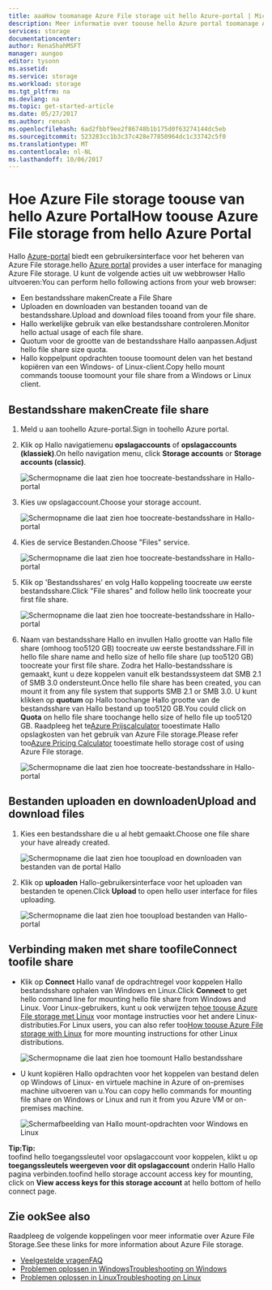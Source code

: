 ```yaml
---
title: aaaHow toomanage Azure File storage uit hello Azure-portal | Microsoft Docs
description: Meer informatie over toouse hello Azure portal toomanage Azure File storage.
services: storage
documentationcenter: 
author: RenaShahMSFT
manager: aungoo
editor: tysonn
ms.assetid: 
ms.service: storage
ms.workload: storage
ms.tgt_pltfrm: na
ms.devlang: na
ms.topic: get-started-article
ms.date: 05/27/2017
ms.author: renash
ms.openlocfilehash: 6ad2fbbf9ee2f86748b1b175d0f63274144dc5eb
ms.sourcegitcommit: 523283cc1b3c37c428e77850964dc1c33742c5f0
ms.translationtype: MT
ms.contentlocale: nl-NL
ms.lasthandoff: 10/06/2017
---
```

# <a name="how-toouse-azure-file-storage-from-hello-azure-portal"></a><span data-ttu-id="09801-103">Hoe Azure File storage toouse van hello Azure Portal</span><span class="sxs-lookup"><span data-stu-id="09801-103">How toouse Azure File storage from hello Azure Portal</span></span>
<span data-ttu-id="09801-104">Hallo [Azure-portal](https://portal.azure.com) biedt een gebruikersinterface voor het beheren van Azure File storage.</span><span class="sxs-lookup"><span data-stu-id="09801-104">hello [Azure portal](https://portal.azure.com) provides a user interface for managing Azure File storage.</span></span> <span data-ttu-id="09801-105">U kunt de volgende acties uit uw webbrowser Hallo uitvoeren:</span><span class="sxs-lookup"><span data-stu-id="09801-105">You can perform hello following actions from your web browser:</span></span>

* <span data-ttu-id="09801-106">Een bestandsshare maken</span><span class="sxs-lookup"><span data-stu-id="09801-106">Create a File Share</span></span>
* <span data-ttu-id="09801-107">Uploaden en downloaden van bestanden tooand van de bestandsshare.</span><span class="sxs-lookup"><span data-stu-id="09801-107">Upload and download files tooand from your file share.</span></span>
* <span data-ttu-id="09801-108">Hallo werkelijke gebruik van elke bestandsshare controleren.</span><span class="sxs-lookup"><span data-stu-id="09801-108">Monitor hello actual usage of each file share.</span></span>
* <span data-ttu-id="09801-109">Quotum voor de grootte van de bestandsshare Hallo aanpassen.</span><span class="sxs-lookup"><span data-stu-id="09801-109">Adjust hello file share size quota.</span></span>
* <span data-ttu-id="09801-110">Hallo koppelpunt opdrachten toouse toomount delen van het bestand kopiëren van een Windows- of Linux-client.</span><span class="sxs-lookup"><span data-stu-id="09801-110">Copy hello mount commands toouse toomount your file share from a Windows or Linux client.</span></span>

## <a name="create-file-share"></a><span data-ttu-id="09801-111">Bestandsshare maken</span><span class="sxs-lookup"><span data-stu-id="09801-111">Create file share</span></span>
1. <span data-ttu-id="09801-112">Meld u aan toohello Azure-portal.</span><span class="sxs-lookup"><span data-stu-id="09801-112">Sign in toohello Azure portal.</span></span>
2. <span data-ttu-id="09801-113">Klik op Hallo navigatiemenu **opslagaccounts** of **opslagaccounts (klassiek)**.</span><span class="sxs-lookup"><span data-stu-id="09801-113">On hello navigation menu, click **Storage accounts** or **Storage accounts (classic)**.</span></span>
    
    ![Schermopname die laat zien hoe toocreate-bestandsshare in Hallo-portal](./media/storage-how-to-use-files-portal/use-files-portal-create-file-share1.png)

3. <span data-ttu-id="09801-115">Kies uw opslagaccount.</span><span class="sxs-lookup"><span data-stu-id="09801-115">Choose your storage account.</span></span>

    ![Schermopname die laat zien hoe toocreate-bestandsshare in Hallo-portal](./media/storage-how-to-use-files-portal/use-files-portal-create-file-share2.png)

4. <span data-ttu-id="09801-117">Kies de service Bestanden.</span><span class="sxs-lookup"><span data-stu-id="09801-117">Choose "Files" service.</span></span>

    ![Schermopname die laat zien hoe toocreate-bestandsshare in Hallo-portal](./media/storage-how-to-use-files-portal/use-files-portal-create-file-share3.png)

5. <span data-ttu-id="09801-119">Klik op 'Bestandsshares' en volg Hallo koppeling toocreate uw eerste bestandsshare.</span><span class="sxs-lookup"><span data-stu-id="09801-119">Click "File shares" and follow hello link toocreate your first file share.</span></span>

    ![Schermopname die laat zien hoe toocreate-bestandsshare in Hallo-portal](./media/storage-how-to-use-files-portal/use-files-portal-create-file-share4.png)

6. <span data-ttu-id="09801-121">Naam van bestandsshare Hallo en invullen Hallo grootte van Hallo file share (omhoog too5120 GB) toocreate uw eerste bestandsshare.</span><span class="sxs-lookup"><span data-stu-id="09801-121">Fill in hello file share name and hello size of hello file share (up too5120 GB) toocreate your first file share.</span></span> <span data-ttu-id="09801-122">Zodra het Hallo-bestandsshare is gemaakt, kunt u deze koppelen vanuit elk bestandssysteem dat SMB 2.1 of SMB 3.0 ondersteunt.</span><span class="sxs-lookup"><span data-stu-id="09801-122">Once hello file share has been created, you can mount it from any file system that supports SMB 2.1 or SMB 3.0.</span></span> <span data-ttu-id="09801-123">U kunt klikken op **quotum** op Hallo toochange Hallo grootte van de bestandsshare van Hallo bestand up too5120 GB.</span><span class="sxs-lookup"><span data-stu-id="09801-123">You could click on **Quota** on hello file share toochange hello size of hello file up too5120 GB.</span></span> <span data-ttu-id="09801-124">Raadpleeg het te[Azure Prijscalculator](https://azure.microsoft.com/pricing/calculator/) tooestimate Hallo opslagkosten van het gebruik van Azure File storage.</span><span class="sxs-lookup"><span data-stu-id="09801-124">Please refer too[Azure Pricing Calculator](https://azure.microsoft.com/pricing/calculator/) tooestimate hello storage cost of using Azure File storage.</span></span>

    ![Schermopname die laat zien hoe toocreate-bestandsshare in Hallo-portal](./media/storage-how-to-use-files-portal/use-files-portal-create-file-share5.png)

## <a name="upload-and-download-files"></a><span data-ttu-id="09801-126">Bestanden uploaden en downloaden</span><span class="sxs-lookup"><span data-stu-id="09801-126">Upload and download files</span></span>
1. <span data-ttu-id="09801-127">Kies een bestandsshare die u al hebt gemaakt.</span><span class="sxs-lookup"><span data-stu-id="09801-127">Choose one file share your have already created.</span></span>

    ![Schermopname die laat zien hoe tooupload en downloaden van bestanden van de portal Hallo](./media/storage-how-to-use-files-portal/use-files-portal-upload-file1.png)

2. <span data-ttu-id="09801-129">Klik op **uploaden** Hallo-gebruikersinterface voor het uploaden van bestanden te openen.</span><span class="sxs-lookup"><span data-stu-id="09801-129">Click **Upload** to open hello user interface for files uploading.</span></span>

    ![Schermopname die laat zien hoe tooupload bestanden van Hallo-portal](./media/storage-how-to-use-files-portal/use-files-portal-upload-file2.png)

## <a name="connect-toofile-share"></a><span data-ttu-id="09801-131">Verbinding maken met share toofile</span><span class="sxs-lookup"><span data-stu-id="09801-131">Connect toofile share</span></span>
-  <span data-ttu-id="09801-132">Klik op **Connect** Hallo vanaf de opdrachtregel voor koppelen Hallo bestandsshare ophalen van Windows en Linux.</span><span class="sxs-lookup"><span data-stu-id="09801-132">Click **Connect** to get hello command line for mounting hello file share from Windows and Linux.</span></span> <span data-ttu-id="09801-133">Voor Linux-gebruikers, kunt u ook verwijzen te[hoe toouse Azure File storage met Linux](../storage-how-to-use-files-linux.md) voor montage instructies voor het andere Linux-distributies.</span><span class="sxs-lookup"><span data-stu-id="09801-133">For Linux users, you can also refer too[How toouse Azure File storage with Linux](../storage-how-to-use-files-linux.md) for more mounting instructions for other Linux distributions.</span></span>

    ![Schermopname die laat zien hoe toomount Hallo bestandsshare](./media/storage-how-to-use-files-portal/use-files-portal-connect.png)
-  <span data-ttu-id="09801-135">U kunt kopiëren Hallo opdrachten voor het koppelen van bestand delen op Windows of Linux- en virtuele machine in Azure of on-premises machine uitvoeren van u.</span><span class="sxs-lookup"><span data-stu-id="09801-135">You can copy hello commands for mounting file share on Windows or Linux and run it from you Azure VM or on-premises machine.</span></span>

    ![Schermafbeelding van Hallo mount-opdrachten voor Windows en Linux](./media/storage-how-to-use-files-portal/use-files-portal-show-mount-commands.png)

<span data-ttu-id="09801-137">**Tip:**</span><span class="sxs-lookup"><span data-stu-id="09801-137">**Tip:**</span></span>  
<span data-ttu-id="09801-138">toofind hello toegangssleutel voor opslagaccount voor koppelen, klikt u op **toegangssleutels weergeven voor dit opslagaccount** onderin Hallo Hallo pagina verbinden.</span><span class="sxs-lookup"><span data-stu-id="09801-138">toofind hello storage account access key for mounting, click on **View access keys for this storage account** at hello bottom of hello connect page.</span></span>

## <a name="see-also"></a><span data-ttu-id="09801-139">Zie ook</span><span class="sxs-lookup"><span data-stu-id="09801-139">See also</span></span>
<span data-ttu-id="09801-140">Raadpleeg de volgende koppelingen voor meer informatie over Azure File Storage.</span><span class="sxs-lookup"><span data-stu-id="09801-140">See these links for more information about Azure File storage.</span></span>

* [<span data-ttu-id="09801-141">Veelgestelde vragen</span><span class="sxs-lookup"><span data-stu-id="09801-141">FAQ</span></span>](../storage-files-faq.md)
* [<span data-ttu-id="09801-142">Problemen oplossen in Windows</span><span class="sxs-lookup"><span data-stu-id="09801-142">Troubleshooting on Windows</span></span>](storage-troubleshoot-windows-file-connection-problems.md)      
* [<span data-ttu-id="09801-143">Problemen oplossen in Linux</span><span class="sxs-lookup"><span data-stu-id="09801-143">Troubleshooting on Linux</span></span>](storage-troubleshoot-linux-file-connection-problems.md)    
